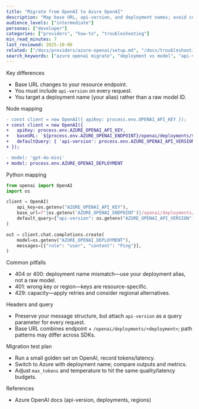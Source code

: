 ```yaml
---
title: "Migrate from OpenAI to Azure OpenAI"
description: "Map base URL, api-version, and deployment names; avoid common pitfalls."
audience_levels: ["intermediate"]
personas: ["developer"]
categories: ["providers", "how-to", "troubleshooting"]
min_read_minutes: 7
last_reviewed: 2025-10-06
related: ["/docs/providers/azure-openai/setup.md", "/docs/troubleshooting/provider-errors.md"]
search_keywords: ["azure openai migrate", "deployment vs model", "api-version", "base url"]
---
```


Key differences

- Base URL changes to your resource endpoint.
- You must include `api-version` on every request.
- You target a deployment name (your alias) rather than a raw model ID.

Node mapping

```diff
- const client = new OpenAI({ apiKey: process.env.OPENAI_API_KEY });
+ const client = new OpenAI({
+   apiKey: process.env.AZURE_OPENAI_API_KEY,
+   baseURL: `${process.env.AZURE_OPENAI_ENDPOINT}/openai/deployments/${process.env.AZURE_OPENAI_DEPLOYMENT}`,
+   defaultQuery: { 'api-version': process.env.AZURE_OPENAI_API_VERSION }
+ });

- model: 'gpt-4o-mini'
+ model: process.env.AZURE_OPENAI_DEPLOYMENT
```

Python mapping

```python
from openai import OpenAI
import os

client = OpenAI(
    api_key=os.getenv("AZURE_OPENAI_API_KEY"),
    base_url=f"{os.getenv('AZURE_OPENAI_ENDPOINT')}/openai/deployments/{os.getenv('AZURE_OPENAI_DEPLOYMENT')}",
    default_query={"api-version": os.getenv("AZURE_OPENAI_API_VERSION")}
)

out = client.chat.completions.create(
    model=os.getenv("AZURE_OPENAI_DEPLOYMENT"),
    messages=[{"role": "user", "content": "Ping"}],
)
```

Common pitfalls

- 404 or 400: deployment name mismatch—use your deployment alias, not a raw model.
- 401: wrong key or region—keys are resource-specific.
- 429: capacity—apply retries and consider regional alternatives.

Headers and query

- Preserve your message structure, but attach `api-version` as a query parameter for every request.
- Base URL combines endpoint + `/openai/deployments/<deployment>`; path patterns may differ across SDKs.

Migration test plan

- Run a small golden set on OpenAI, record tokens/latency.
- Switch to Azure with deployment name; compare outputs and metrics.
- Adjust `max_tokens` and temperature to hit the same quality/latency budgets.

References

- Azure OpenAI docs (api-version, deployments, regions)
